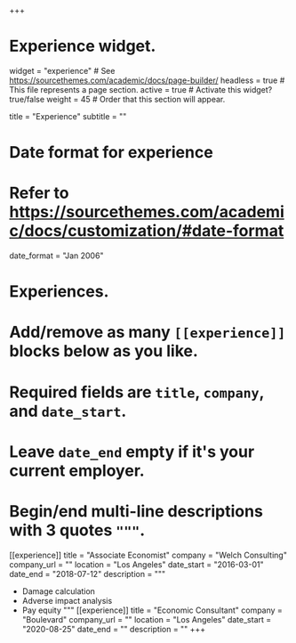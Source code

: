 +++
# Experience widget.
widget = "experience"  # See https://sourcethemes.com/academic/docs/page-builder/
headless = true  # This file represents a page section.
active = true  # Activate this widget? true/false
weight = 45  # Order that this section will appear.

title = "Experience"
subtitle = ""

# Date format for experience
#   Refer to https://sourcethemes.com/academic/docs/customization/#date-format
date_format = "Jan 2006"

# Experiences.
#   Add/remove as many `[[experience]]` blocks below as you like.
#   Required fields are `title`, `company`, and `date_start`.
#   Leave `date_end` empty if it's your current employer.
#   Begin/end multi-line descriptions with 3 quotes `"""`.
[[experience]]
  title = "Associate Economist"
  company = "Welch Consulting"
  company_url = ""
  location = "Los Angeles"
  date_start = "2016-03-01"
  date_end = "2018-07-12"
  description = """
  
  * Damage calculation
  * Adverse impact analysis
  * Pay equity
  """
[[experience]]
  title = "Economic Consultant"
  company = "Boulevard"
  company_url = ""
  location = "Los Angeles"
  date_start = "2020-08-25"
  date_end = ""
  description = ""
+++

